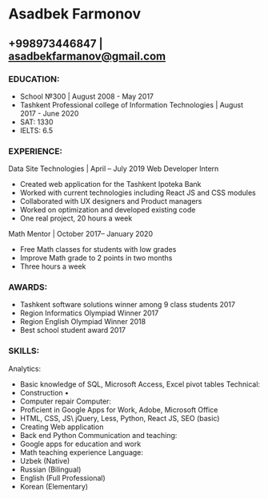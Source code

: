 # Asadbek Farmonov
## +998973446847  |  asadbekfarmanov@gmail.com

### EDUCATION:
* School №300    |    August 2008 - May 2017 
* Tashkent Professional college of Information Technologies    |    August 2017 - June 2020  
* SAT: 1330
* IELTS: 6.5

### EXPERIENCE:
Data Site Technologies  |  April – July 2019 
Web Developer Intern
 * Created web application for the Tashkent Ipoteka Bank 
 * Worked with current technologies including React JS and CSS modules 
 * Collaborated with UX designers and Product managers 
 * Worked on optimization and developed existing code 
 * One real project, 20 hours a week

Math Mentor  |  October 2017– January 2020 
 * Free Math classes for students with low grades 
 * Improve Math grade to 2 points in two months
 * Three hours a week 

### AWARDS:
* Tashkent software solutions winner among 9 class students 2017 
* Region Informatics Olympiad Winner 2017 
* Region English Olympiad Winner 2018 
* Best school student award 2017 

### SKILLS: 
Analytics: 
* Basic knowledge of SQL, Microsoft Access, Excel pivot tables 
Technical: 
* Construction • 
* Computer repair 
Computer:
* Proficient in Google Apps for Work, Adobe, Microsoft Office 
* HTML, CSS, JS\ jQuery, Less, Python, React JS, SEO (basic)  
* Creating Web application 
* Back end Python 
Communication and teaching: 
* Google apps for education and work 
* Math teaching experience 
Language:
* Uzbek (Native) 
* Russian (Bilingual) 
* English (Full Professional) 
* Korean (Elementary)